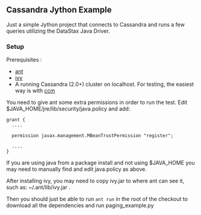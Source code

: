 ## Cassandra Jython Example

Just a simple Jython project that connects to Cassandra and runs a few queries utilizing the DataStax Java Driver.

### Setup

Prerequisites :

 * [ant](https://ant.apache.org)
 * [ivy](https://ant.apache.org/ivy/)
 * A running Cassandra (2.0+) cluster on localhost. For testing, the easiest way is with [ccm](https://github.com/pcmanus/ccm)

You need to give ant some extra permissions in order to run the test. Edit $JAVA_HOME/jre/lib/security/java.policy and add:

    grant {
      ....

      permission javax.management.MBeanTrustPermission "register"; 

      ....
    }

If you are using java from a package install and not using $JAVA_HOME you may need to manually find and edit java.policy as above.

After installing ivy, you may need to copy ivy.jar to where ant can see it, such as: ~/.ant/lib/ivy.jar .

Then you should just be able to run `ant run` in the root of the checkout to download all the dependencies and run paging_example.py
